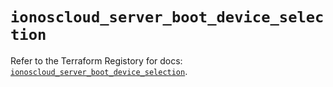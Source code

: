 # `ionoscloud_server_boot_device_selection`

Refer to the Terraform Registory for docs: [`ionoscloud_server_boot_device_selection`](https://registry.terraform.io/providers/ionos-cloud/ionoscloud/6.4.12/docs/resources/server_boot_device_selection).
